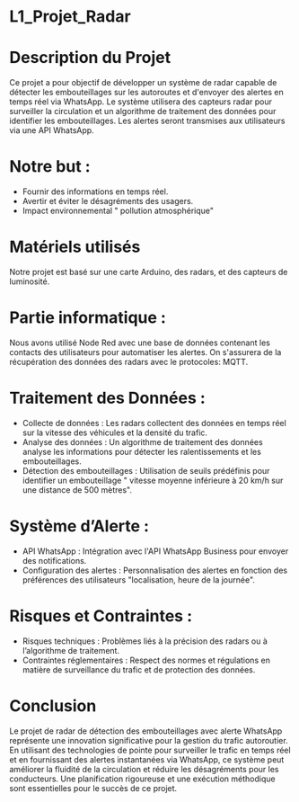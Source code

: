# L1_Projet_Radar

# Description du Projet
Ce projet a pour objectif de développer un système de radar capable de détecter les embouteillages sur les autoroutes et d'envoyer des alertes en temps réel via WhatsApp. Le système utilisera des capteurs radar pour surveiller la circulation et un algorithme de traitement des données pour identifier les embouteillages. Les alertes seront transmises aux utilisateurs via une API WhatsApp.

# Notre but :
- Fournir des informations en temps réel.
- Avertir et éviter le désagréments des usagers.
- Impact environnemental " pollution atmosphérique"
  
# Matériels utilisés
Notre projet est basé sur une carte Arduino, des radars, et des capteurs de luminosité.

# Partie informatique :
Nous avons utilisé Node Red avec une base de données contenant les contacts des utilisateurs pour automatiser les alertes.
On s'assurera de la récupération des données des radars avec le protocoles: MQTT.

# Traitement des Données :
- Collecte de données : Les radars collectent des données en temps réel sur la vitesse des véhicules et la densité du trafic.
- Analyse des données : Un algorithme de traitement des données analyse les informations pour détecter les ralentissements et les embouteillages.
- Détection des embouteillages : Utilisation de seuils prédéfinis pour identifier un embouteillage " vitesse moyenne inférieure à 20 km/h sur une distance de 500 mètres".

# Système d’Alerte :
- API WhatsApp : Intégration avec l'API WhatsApp Business pour envoyer des notifications.
- Configuration des alertes : Personnalisation des alertes en fonction des préférences des utilisateurs "localisation, heure de la journée".

 # Risques et Contraintes :

- Risques techniques : Problèmes liés à la précision des radars ou à l’algorithme de traitement.
- Contraintes réglementaires : Respect des normes et régulations en matière de surveillance du trafic et de protection des données.

# Conclusion
Le projet de radar de détection des embouteillages avec alerte WhatsApp représente une innovation significative pour la gestion du trafic autoroutier. En utilisant des technologies de pointe pour surveiller le trafic en temps réel et en fournissant des alertes instantanées via WhatsApp, ce système peut améliorer la fluidité de la circulation et réduire les désagréments pour les conducteurs. Une planification rigoureuse et une exécution méthodique sont essentielles pour le succès de ce projet.








  
